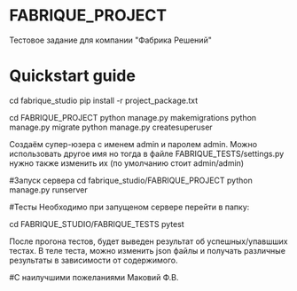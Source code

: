 # FABRIQUE_PROJECT
Тестовое задание для компании "Фабрика Решений"

# Quickstart guide
cd fabrique_studio
pip install -r project_package.txt

cd FABRIQUE_PROJECT
python manage.py makemigrations
python manage.py migrate
python manage.py createsuperuser

Создаём супер-юзера с именем admin и паролем admin. 
Можно использовать другое имя но тогда в файле FABRIQUE_TESTS/settings.py нужно также изменить их 
(по умолчанию стоит admin/admin)

#Запуск сервера
cd fabrique_studio/FABRIQUE_PROJECT
python manage.py runserver


#Тесты
Необходимо при запущеном сервере перейти в папку:

cd FABRIQUE_STUDIO/FABRIQUE_TESTS
pytest

После прогона тестов, будет выведен результат об успешных/упавшших тестах. В теле теста, можно изменить json файлы
и получать различные результаты в зависимости от содержимого. 


#С наилучшими пожеланиями Маковий Ф.В.
